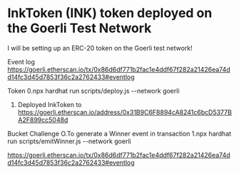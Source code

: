 # InkToken (INK) token deployed on the Goerli Test Network

I will be setting up an ERC-20 token on the Goerli test network!

Event log
https://goerli.etherscan.io/tx/0x86d6df771b2fac1e4ddf67f282a21426ea74dd14fc3d45d7853f36c2a2762433#eventlog

Token
0.npx hardhat run scripts/deploy.js --network goerli

1. Deployed InkToken to
   https://goerli.etherscan.io/address/0x31B9C6F8894cA8241c6bcD5377BA2F899cc5048d

Bucket Challenge
O.To generate a Winner event in transaction
1.npx hardhat run scripts/emitWinner.js --network goerli

https://goerli.etherscan.io/tx/0x86d6df771b2fac1e4ddf67f282a21426ea74dd14fc3d45d7853f36c2a2762433#eventlog
